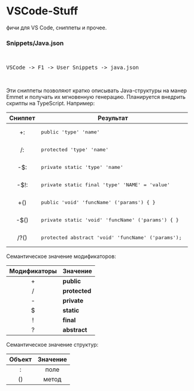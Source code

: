 # VSCode-Stuff 

фичи для VS Code, сниппеты и прочее.
 
<h3>Snippets/Java.json</h3>
 
<br>
 <pre>VSCode -> F1 -> User Snippets -> java.json <br></pre>
<br>
  
Эти сниппеты позволяют кратко описывать Java-структуры на манер Emmet и получать их мгновенную генерацию. Планируется внедрить скрипты на TypeScript. Например:

| Сниппет | Результат |
| :---: | --- |
| +:  | <pre>public 'type' 'name'</pre> |
| /:  | <pre>protected 'type' 'name'</pre> |
| -$: | <pre>private static 'type' 'name'</pre> |
| -$!: | <pre>private static final 'type' 'NAME' = 'value' |
| +() | <pre>public 'void' 'funcName' ('params') { } </pre> |
| -$() | <pre>private static 'void' 'funcName' ('params') { } </pre> |
| /?() | <pre>protected abstract 'void' 'funcName' ('params'); </pre> |


Семантическое значение модификаторов:

| Модификаторы | Значение |
| :---: | --- |
| + | <b>public</b> |
| / | <b>protected</b> |
| - | <b>private</b> |
| $ | <b>static</b> |
| ! | <b>final</b> |
| ? | <b>abstract</b> | 

Семантическое значение структур:

| Объект | Значение |
| :---: | :---: |
| : | поле |
| () | метод |

